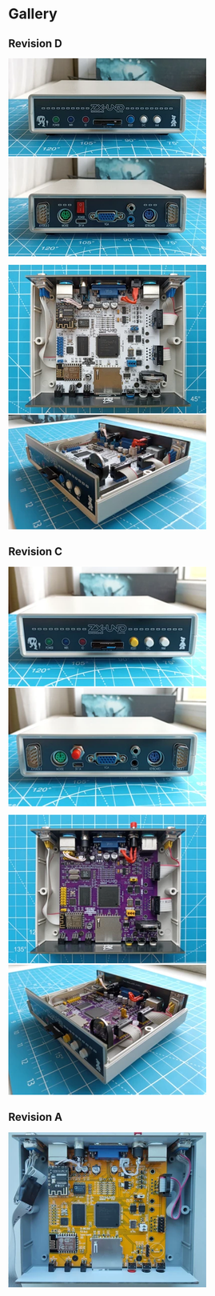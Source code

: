 # Gallery

## Revision D
[![photo](thumb.rev.D.front.webp)](https://raw.githubusercontent.com/UzixLS/zxuno1010-board/refs/heads/master/images/rev.D.front.webp)
[![photo](thumb.rev.D.back.webp)](https://raw.githubusercontent.com/UzixLS/zxuno1010-board/refs/heads/master/images/rev.D.back.webp)

[![photo](thumb.rev.D.top.webp)](https://raw.githubusercontent.com/UzixLS/zxuno1010-board/refs/heads/master/images/rev.D.top.webp)
[![photo](thumb.rev.D.side.webp)](https://raw.githubusercontent.com/UzixLS/zxuno1010-board/refs/heads/master/images/rev.D.side.webp)

## Revision C
[![photo](thumb.rev.C.front.webp)](https://raw.githubusercontent.com/UzixLS/zxuno1010-board/refs/heads/master/images/rev.C.front.webp)
[![photo](thumb.rev.C.back.webp)](https://raw.githubusercontent.com/UzixLS/zxuno1010-board/refs/heads/master/images/rev.C.back.webp)

[![photo](thumb.rev.C.top.webp)](https://raw.githubusercontent.com/UzixLS/zxuno1010-board/refs/heads/master/images/rev.C.top.webp)
[![photo](thumb.rev.C.side.webp)](https://raw.githubusercontent.com/UzixLS/zxuno1010-board/refs/heads/master/images/rev.C.side.webp)

## Revision A
[![photo](thumb.rev.A.webp)](https://raw.githubusercontent.com/UzixLS/zxuno1010-board/refs/heads/master/images/rev.A.webp)
